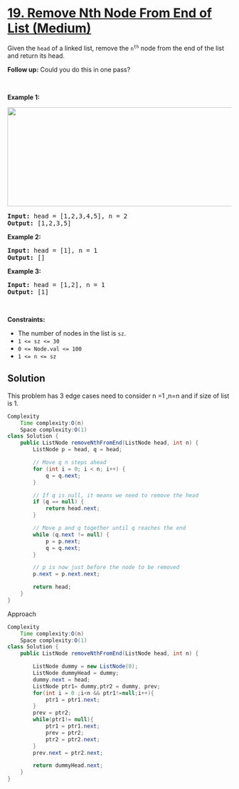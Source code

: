 # [19. Remove Nth Node From End of List (Medium)](https://leetcode.com/problems/remove-nth-node-from-end-of-list/)

<p>Given the <code>head</code> of a linked list, remove the <code>n<sup>th</sup></code> node from the end of the list and return its head.</p>

<p><strong>Follow up:</strong>&nbsp;Could you do this in one pass?</p>

<p>&nbsp;</p>
<p><strong>Example 1:</strong></p>
<img alt="" src="https://assets.leetcode.com/uploads/2020/10/03/remove_ex1.jpg" style="width: 542px; height: 222px;">
<pre><strong>Input:</strong> head = [1,2,3,4,5], n = 2
<strong>Output:</strong> [1,2,3,5]
</pre>

<p><strong>Example 2:</strong></p>

<pre><strong>Input:</strong> head = [1], n = 1
<strong>Output:</strong> []
</pre>

<p><strong>Example 3:</strong></p>

<pre><strong>Input:</strong> head = [1,2], n = 1
<strong>Output:</strong> [1]
</pre>

<p>&nbsp;</p>
<p><strong>Constraints:</strong></p>

<ul>
	<li>The number of nodes in the list is <code>sz</code>.</li>
	<li><code>1 &lt;= sz &lt;= 30</code></li>
	<li><code>0 &lt;= Node.val &lt;= 100</code></li>
	<li><code>1 &lt;= n &lt;= sz</code></li>
</ul>

## Solution

This problem has 3 edge cases need to consider n =1 ,n=n and if size of list is 1.

```java
Complexity
    Time complexity:O(n)
    Space complexity:O(1)
class Solution {
    public ListNode removeNthFromEnd(ListNode head, int n) {
        ListNode p = head, q = head;

        // Move q n steps ahead
        for (int i = 0; i < n; i++) {
            q = q.next;
        }

        // If q is null, it means we need to remove the head
        if (q == null) {
            return head.next;
        }

        // Move p and q together until q reaches the end
        while (q.next != null) {
            p = p.next;
            q = q.next;
        }

        // p is now just before the node to be removed
        p.next = p.next.next;

        return head;
    }
}

```

Approach


```java
Complexity
    Time complexity:O(n)
    Space complexity:O(1)
class Solution {
    public ListNode removeNthFromEnd(ListNode head, int n) {

        ListNode dummy = new ListNode(0);
        ListNode dummyHead = dummy;
        dummy.next = head; 
        ListNode ptr1= dummy,ptr2 = dummy, prev;
        for(int i = 0 ;i<n && ptr1!=null;i++){
            ptr1 = ptr1.next;
        }
        prev = ptr2;
        while(ptr1!= null){
            ptr1 = ptr1.next;
            prev = ptr2;
            ptr2 = ptr2.next;
        }
        prev.next = ptr2.next;

        return dummyHead.next;
    }
}
```
